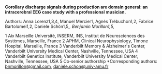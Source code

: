 **Corollary discharge signals during production are domain general: an intracerebral EEG case study with a professional musician.**

Authors: Anna Lorenz1,3,4, Manuel Mercier1, Agnès Trébuchon1,2, Fabrice Bartolomei1,2, Daniele Schön1,5,*, Benjamin Morillon1,5,*
 
1 Aix Marseille Université, INSERM, INS, Institut de Neurosciences des Systèmes, Marseille, France
2 APHM, Clinical Neurophysiology, Timone Hospital, Marseille, France
3 Vanderbilt Memory & Alzheimer's Center, Vanderbilt University Medical Center, Nashville, Tennessee, USA
4 Vanderbilt Genetics Institute, Vanderbilt University Medical Center, Nashville, Tennessee, USA
5 Co-senior authorship
*Corresponding authors: bnmorillon@gmail.com, daniele.schon@univ-amu.fr
 

